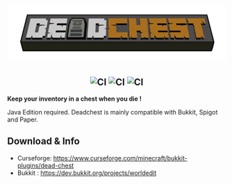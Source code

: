 <h1  align="center">
    <img src="deadchest-logo.png" alt="Deadchest" width="800" /><br>
</h1>

<h2  align="center">
    <img src="https://circleci.com/gh/apavarino/Deadchest.svg?style=shield" alt="CI" width="100" />
    <img src="https://img.shields.io/github/license/apavarino/deadchest" alt="CI" width="100" />
    <img src="https://img.shields.io/github/last-commit/apavarino/deadchest" alt="CI" width="100" /> 
</h2>


**Keep your inventory in a chest when you die !**

Java Edition required. Deadchest is mainly compatible with Bukkit, Spigot and Paper.

## Download & Info

* Curseforge: https://www.curseforge.com/minecraft/bukkit-plugins/dead-chest
* Bukkit : https://dev.bukkit.org/projects/worldedit
